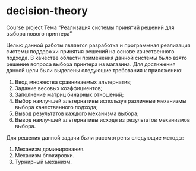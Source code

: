 # decision-theory
Course project
Тема “Реализация системы принятий решений для выбора нового принтера”

Целью данной работы является разработка и программная реализация системы поддержки принятия решений на основе качественного подхода. 
В качестве области применения данной системы было взято решение вопроса выбора принтера из магазина. 
Для достижения данной цели были выделены следующие требования к приложению: 
1.	Ввод множества сравниваемых альтернатив;
2.	Задание весовых коэффициентов;
3.	Заполнение матриц бинарных отношений;
4.	Выбор наилучшей альтернативы используя различные механизмы выбора качественного подхода;
5.	Вывод результатов каждого механизма выбора;
6.	Вывод наилучшей альтернативы исходя из результатов механизмов выбора.

Для решения данной задачи были рассмотрены следующие методы: 
1.	Механизм доминирования. 
2.	Механизм блокировки. 
3.	Турнирный механизм. 
